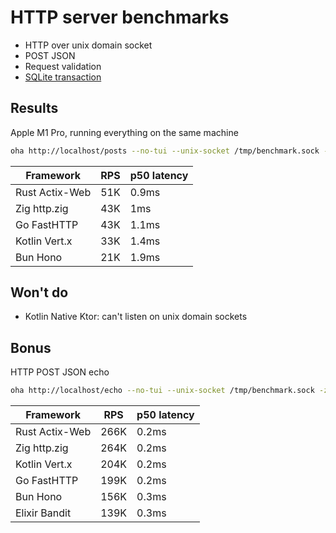 # HTTP server benchmarks

- HTTP over unix domain socket
- POST JSON
- Request validation
- [SQLite transaction](db/migrations/001_init.up.sql)

## Results

Apple M1 Pro, running everything on the same machine

```sh
oha http://localhost/posts --no-tui --unix-socket /tmp/benchmark.sock -z 10s -m POST -T 'application/json' -d '{ "content": "oha benchmark", "email": "oha@gmail.com" }'
```

| Framework      | RPS | p50 latency |
| -------------- | --- | ----------- |
| Rust Actix-Web | 51K | 0.9ms       |
| Zig http.zig   | 43K | 1ms         |
| Go FastHTTP    | 43K | 1.1ms       |
| Kotlin Vert.x  | 33K | 1.4ms       |
| Bun Hono       | 21K | 1.9ms       |

## Won't do

- Kotlin Native Ktor: can't listen on unix domain sockets

## Bonus

HTTP POST JSON echo

```sh
oha http://localhost/echo --no-tui --unix-socket /tmp/benchmark.sock -z 10s -m POST -T 'application/json' -d '{ "content": "oha benchmark", "email": "foo@gmail.com" }'
```

| Framework      | RPS  | p50 latency |
| -------------- | ---- | ----------- |
| Rust Actix-Web | 266K | 0.2ms       |
| Zig http.zig   | 264K | 0.2ms       |
| Kotlin Vert.x  | 204K | 0.2ms       |
| Go FastHTTP    | 199K | 0.2ms       |
| Bun Hono       | 156K | 0.3ms       |
| Elixir Bandit  | 139K | 0.3ms       |

